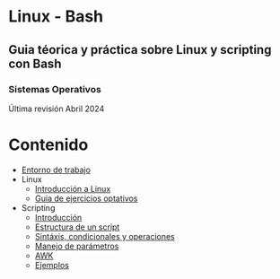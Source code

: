 # Linux - Bash
## Guia téorica y práctica sobre Linux y scripting con Bash
### Sistemas Operativos

Última revisión Abril 2024

#
# Contenido
- [Entorno de trabajo](/docs/linux/setup.md)
- Linux
    - [Introducción a Linux](/docs/linux/intro.md)
    - [Guia de ejercicios optativos](/docs/linux/guia_optativa.md)
- Scripting
    - [Introducción](/docs/scripting/intro.md)
    - [Estructura de un script](/docs/scripting/estructura.md)
    - [Sintáxis, condicionales y operaciones](/docs/scripting/estructura.md)
    - [Manejo de parámetros](/docs/scripting/parametros.md)
    - [AWK](/docs/scripting/awk.md)
    - [Ejemplos](/clases)
    


